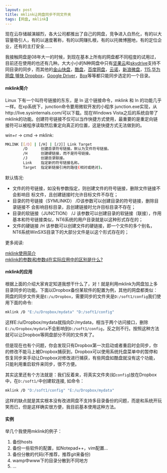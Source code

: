 ```yaml
---
layout: post
title: mklink让网盘同步不同文件夹
tags: [网盘, mklink]
---
```


现在云存储越演越烈，各大公司都推出了自己的网盘，竞争进入白热化，有的以大容量吸引人，有的以速度著称，有的以网赚扎根，有的以托微博圈地，有的定位企业，还有的主打安全......

我接触网盘是08年大一的时候，到现在基本上所有的网盘都不同程度的试用过，目前还在使用的也还有几种。大大小小的N种网盘中只有[坚果云][1]和[skydrive][2]支持不同目录的同步，而其他的[金山快盘][3]，[酷盘][4]，[百度网盘][5]，[云诺][6]，[新浪微盘][7]，[115][8],[华为网盘][9],[够快][10],[Dropbox][11]，[Google Driver][12]，[Box][13]等等都只能同步选定的一个目录。
<!--more-->

#### mklink简介

Linux 下有一个叫符号链接的东东，是 ln 这个链接命令，mklink 和 ln 的功能几乎一样。在xp系统下，junction命令要用微软开发的小程序 junction.exe实现，从http://live.sysinternals.com/可以下载。现在Windows Vista之后的系统自带了mklink的功能。创建符号链接不仅可以当作快捷方式使用，最重要的是重定向链接符可以被程序读取然后重定向真正的位置，这是快捷方式无法做到的。

win+r -> cmd -> mklink:

```sh
MKLINK [[/D] | [/H] | [/J]] Link Target
        /D      创建目录符号链接。默认为文件符号链接。
        /H      创建硬链接，而不是符号链接。
        /J      创建目录联接。
        Link    指定新的符号链接名称。
        Target  指定新链接引用的路径(相对或绝对)。
```

默认情况:

- 文件的符号链接，如没有参数指定，则创建文件的符号链接，删除文件链接不会影响目 标文件，且创建链接时允许目标文件不存在；   
- 目录的符号链接（SYMLINKD） /D该参数可以创建目录的符号链接，删除目录链接不 会影响目标目录，且创建链接时允许目标目录不存在；   
- 目录的软链接（JUNCTION） /J  该参数可以创建目录的软链接（联接），作用基本和符号链接类似，NT6系统的用户目录就是以这种形式存在的；    
- 文件的硬链接 /H  该参数可以创建文件的硬链接，即一个文件的多个别名，NT6系统WinSXS目录下的大部分文件是以这个形式存在的；

更多阅读:

[mklink使用简介][20]  
[mklink的参数j和参数d在实际应用中的区别是什么?][21]

#### mklink的应用

根据上面的介绍大家肯定知道我想干什么了，对！就是利用mklink为网盘加上多目录同步的功能。下面以Dropbox备份某软件的配置为例，其他的网盘都类似：  
网盘的同步文件夹是`E:/u/Dropbox`，需要同步的文件夹是`D:/soft1/config`我们使用下面的命令:
 
```sh
mklink /D "E:/u/Dropbox/mydata" "D:/soft1/config"
```

这样E:/u/Dropbox/mydata就指向D:/mydata，相当于两个访问接口，删除`E:/u/Dropbox/mydata`不会影响到`D:/soft1/config`，反之则不行。按照这种方法就可以让Dropbox等网盘部分不同的文件夹了。

但是现在也有个问题，你会发现只有Dropbox第一次启动或者重启时会同步，你的修改不能马上被Dropbox捕获到，Dropbox可以使用系统托盘菜单中的暂停和恢复同步来手动让Dropbox对修改进行捕获，有些网盘如酷盘就没有这个功能，只能利用重启软件来同步，很不方便。

其实这里还有个方法就是：我们反着来，将真实文件夹(如`config`)放在Dropbox中，在`D:/soft1/`中创建软连接, 如命令：

```sh
mklink /D "D:/soft1/config" "E:/u/Dropbox/mydata"
```

这样的缺点就是其实根本没有改进网盘不支持多目录备份的问题，而是和系统开玩笑而已，但是这样确实很方便，我目前基本使用这种方法。  

#### 实例

举几个我使用mklink的例子：
 
1. 备份hosts
2. 备份一些软件的配置，如Notepad++，vim配置...
3. 备份分散的代码(不推荐，推荐git来备份)
3. wamp中www下的目录分散到不同地方
5. ...



[1]: https://jianguoyun.com/d/ref/WITP6i8eN9eYaXQ5QWJo5A
[2]: https://skydrive.live.com
[3]: http://www.kuaipan.cn/?channel=ptmv42
[4]: http://kb.vc/bp2V
[5]: http://pan.baidu.com
[6]: https://www.yunio.com/index/url/code/RndYTVl3WkxtU09XUkNQM1ZvdjhXWmp6cnkzOFEwTW05ZnllZ3JqNW1JVVQ1N0ZtbHY3STRJMA==
[7]: http://vdisk.weibo.com
[8]: http://115.com/invite/64a385
[9]: http://dbank.vmall.com/inviter/306001
[10]: http://www.gokuai.com
[11]: http://db.tt/jacpdIw
[12]: https://drive.google.com/
[13]: https://www.box.com
[20]: http://wenku.baidu.com/view/56453dcfda38376baf1fae2c.html
[21]: http://bbs.csdn.net/topics/330135418
